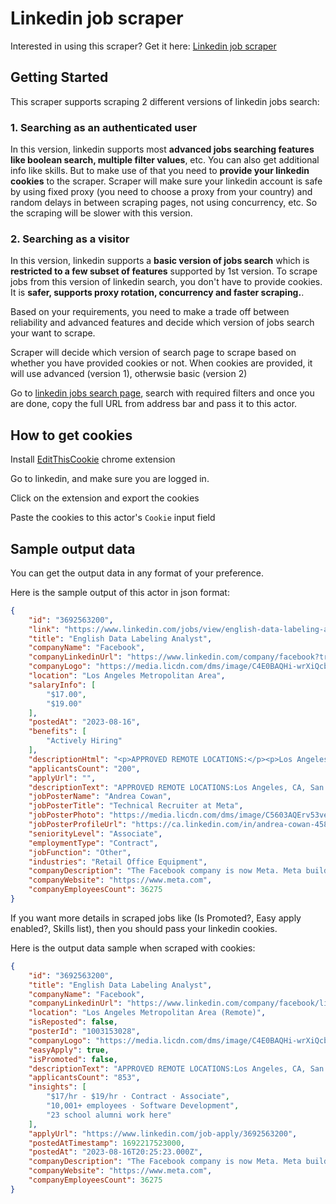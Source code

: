 # Linkedin job scraper
Interested in using this scraper? Get it here: [Linkedin job scraper](https://apify.com/curious_coder/linkedin-jobs-search-scraper?fpr=ve081&fp_sid=github_linkedin-jobs-search-scraper)
## Getting Started
This scraper supports scraping 2 different versions of linkedin jobs search: 

### 1. Searching as an authenticated user 
In this version, linkedin supports most **advanced jobs searching features like boolean search, multiple filter values**, etc. You can also get additional info like skills. But to make use of that you need to **provide your linkedin cookies** to the scraper. Scraper will make sure your linkedin account is safe by using fixed proxy (you need to choose a proxy from your country) and random delays in between scraping pages, not using concurrency, etc. So the scraping will be slower with this version. 

### 2. Searching as a visitor
In this version, linkedin supports a **basic version of jobs search** which is **restricted to a few subset of features** supported by 1st version. To scrape jobs from this version of linkedin search, you don't have to provide cookies. It is **safer, supports proxy rotation, concurrency and faster scraping.**. 

Based on your requirements, you need to make a trade off between reliability and advanced features and decide which version of jobs search your want to scrape.

Scraper will decide which version of search page to scrape based on whether you have provided cookies or not. When cookies are provided, it will use advanced (version 1), otherwsie basic (version 2)

Go to [linkedin jobs search page](https://www.linkedin.com/jobs/search/), search with required filters and once you are done, copy the full URL from address bar and pass it to this actor. 

## How to get cookies 

Install [EditThisCookie](https://chrome.google.com/webstore/detail/editthiscookie/fngmhnnpilhplaeedifhccceomclgfbg) chrome extension 

Go to linkedin, and make sure you are logged in.

Click on the extension and export the cookies

Paste the cookies to this actor's `Cookie` input field

## Sample output data

You can get the output data in any format of your preference. 

Here is the sample output of this actor in json format: 


```json
{
	"id": "3692563200",
	"link": "https://www.linkedin.com/jobs/view/english-data-labeling-analyst-at-facebook-3692563200?refId=WG865nttvc0AIFSWNZZS8w%3D%3D&trackingId=wcG3vxpHJfGtFUkaaMVelQ%3D%3D&position=1&pageNum=0&trk=public_jobs_jserp-result_search-card",
	"title": "English Data Labeling Analyst",
	"companyName": "Facebook",
	"companyLinkedinUrl": "https://www.linkedin.com/company/facebook?trk=public_jobs_jserp-result_job-search-card-subtitle",
	"companyLogo": "https://media.licdn.com/dms/image/C4E0BAQHi-wrXiQcbxw/company-logo_100_100/0/1635988509026?e=2147483647&v=beta&t=pKAh1a653MsJvWqrqxSunoCVUALyq29eXX1oqobspnE",
	"location": "Los Angeles Metropolitan Area",
	"salaryInfo": [
		"$17.00",
		"$19.00"
	],
	"postedAt": "2023-08-16",
	"benefits": [
		"Actively Hiring"
	],
	"descriptionHtml": "<p>APPROVED REMOTE LOCATIONS:</p><p>Los Angeles, CA, San Fransisco Bay Area, CA, San Diego, CA, New York, NY, Denver, CO, Houston, TX, Seattle, WA.</p><p><br></p><p>Summary:</p><p>The main function of a data labeling analyst is to create and manage labeling and change processes within the data management systems. The typical data labeling analyst will have experience in data quality assurance.</p><p><br></p><p>Job Responsibilities:</p><p>• Create and modify data labels ensuring compliance to all regulatory and legal requirements.</p><p>• Maintain batch records, room logs, product travelers, and inventory records.</p><p>• Label and analyze large data sets to inform product decisions.</p><p>• Asses data quality.</p><p><br></p><p>Skills:</p><p>• Ability to identify trends within large data sets.</p><p>• Excellent communication skills, verbal and written.</p><p>• Problem solving skills.</p><p>• Team oriented with attention for detail.</p><p><br></p><p>Education/Experience:</p><ul><li>• Bachelors degree in related field.</li></ul>",
	"applicantsCount": "200",
	"applyUrl": "",
	"descriptionText": "APPROVED REMOTE LOCATIONS:Los Angeles, CA, San Fransisco Bay Area, CA, San Diego, CA, New York, NY, Denver, CO, Houston, TX, Seattle, WA.Summary:The main function of a data labeling analyst is to create and manage labeling and change processes within the data management systems. The typical data labeling analyst will have experience in data quality assurance.Job Responsibilities:• Create and modify data labels ensuring compliance to all regulatory and legal requirements.• Maintain batch records, room logs, product travelers, and inventory records.• Label and analyze large data sets to inform product decisions.• Asses data quality.Skills:• Ability to identify trends within large data sets.• Excellent communication skills, verbal and written.• Problem solving skills.• Team oriented with attention for detail.Education/Experience:• Bachelors degree in related field.",
	"jobPosterName": "Andrea Cowan",
	"jobPosterTitle": "Technical Recruiter at Meta",
	"jobPosterPhoto": "https://media.licdn.com/dms/image/C5603AQErv53vemaq_A/profile-displayphoto-shrink_100_100/0/1657753132661?e=1699488000&v=beta&t=5R1WgyX-TbL6qhhsntBeR5qmjKdTL5G2l2KtroVTntM",
	"jobPosterProfileUrl": "https://ca.linkedin.com/in/andrea-cowan-458b5423b",
	"seniorityLevel": "Associate",
	"employmentType": "Contract",
	"jobFunction": "Other",
	"industries": "Retail Office Equipment",
	"companyDescription": "The Facebook company is now Meta. Meta builds technologies that help people connect, find communities, and grow businesses. When Facebook launched in 2004, it changed the way people connect. Apps like Messenger, Instagram and WhatsApp further empowered billions around the world. Now, Meta is moving beyond 2D screens toward immersive experiences like augmented and virtual reality to help build the next evolution in social technology. \n\nWe want to give people the power to build community and bring the world closer together. To do that, we ask that you help create a safe and respectful online space. These community values encourage constructive conversations on this page:\n\n• Start with an open mind. Whether you agree or disagree, engage with empathy.\n• Comments violating our Community Standards will be removed or hidden. So please treat everybody with respect. \n• Keep it constructive. Use your interactions here to learn about and grow your understanding of others.\n• Our moderators are here to uphold these guidelines for the benefit of everyone, every day. \n• If you are seeking support for issues related to your Facebook account, please reference our Help Center (https://www.facebook.com/help) or Help Community (https://www.facebook.com/help/community).\n\nFor a full listing of our jobs, visit http://www.facebookcareers.com ",
	"companyWebsite": "https://www.meta.com",
	"companyEmployeesCount": 36275
}
```


If you want more details in scraped jobs like (Is Promoted?, Easy apply enabled?, Skills list), then you should pass your linkedin cookies. 

Here is the output data sample when scraped with cookies: 

```json
{
	"id": "3692563200",
	"title": "English Data Labeling Analyst",
	"companyName": "Facebook",
	"companyLinkedinUrl": "https://www.linkedin.com/company/facebook/life",
	"location": "Los Angeles Metropolitan Area (Remote)",
	"isReposted": false,
	"posterId": "1003153028",
	"companyLogo": "https://media.licdn.com/dms/image/C4E0BAQHi-wrXiQcbxw/company-logo_200_200/0/1635988509026?e=1701907200&v=beta&t=7TXR4pa66qrsBqzUaDJqQMyOSoshwoLp2Q7-_5R7lLw",
	"easyApply": true,
	"isPromoted": false,
	"descriptionText": "APPROVED REMOTE LOCATIONS:Los Angeles, CA, San Fransisco Bay Area, CA, San Diego, CA, New York, NY, Denver, CO, Houston, TX, Seattle, WA.\nSummary:The main function of a data labeling analyst is to create and manage labeling and change processes within the data management systems. The typical data labeling analyst will have experience in data quality assurance.\nJob Responsibilities:• Create and modify data labels ensuring compliance to all regulatory and legal requirements.• Maintain batch records, room logs, product travelers, and inventory records.• Label and analyze large data sets to inform product decisions.• Asses data quality.\nSkills:• Ability to identify trends within large data sets.• Excellent communication skills, verbal and written.• Problem solving skills.• Team oriented with attention for detail.\nEducation/Experience:• Bachelors degree in related field.",
	"applicantsCount": "853",
	"insights": [
		"$17/hr - $19/hr · Contract · Associate",
		"10,001+ employees · Software Development",
		"23 school alumni work here"
	],
	"applyUrl": "https://www.linkedin.com/job-apply/3692563200",
	"postedAtTimestamp": 1692217523000,
	"postedAt": "2023-08-16T20:25:23.000Z",
	"companyDescription": "The Facebook company is now Meta. Meta builds technologies that help people connect, find communities, and grow businesses. When Facebook launched in 2004, it changed the way people connect. Apps like Messenger, Instagram and WhatsApp further empowered billions around the world. Now, Meta is moving beyond 2D screens toward immersive experiences like augmented and virtual reality to help build the next evolution in social technology. \n\nWe want to give people the power to build community and bring the world closer together. To do that, we ask that you help create a safe and respectful online space. These community values encourage constructive conversations on this page:\n\n• Start with an open mind. Whether you agree or disagree, engage with empathy.\n• Comments violating our Community Standards will be removed or hidden. So please treat everybody with respect. \n• Keep it constructive. Use your interactions here to learn about and grow your understanding of others.\n• Our moderators are here to uphold these guidelines for the benefit of everyone, every day. \n• If you are seeking support for issues related to your Facebook account, please reference our Help Center (https://www.facebook.com/help) or Help Community (https://www.facebook.com/help/community).\n\nFor a full listing of our jobs, visit http://www.facebookcareers.com ",
	"companyWebsite": "https://www.meta.com",
	"companyEmployeesCount": 36275
}
```
